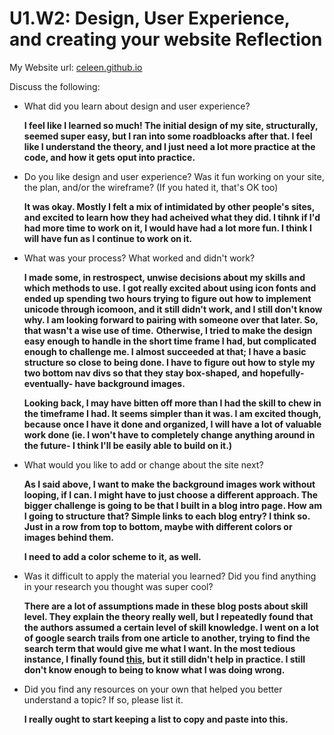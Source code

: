 # U1.W2: Design, User Experience, and creating your website Reflection

My Website url: [celeen.github.io](celeen.github.io)

Discuss the following:

* What did you learn about design and user experience? 

	**I feel like I learned so much! The initial design of my site, structurally, seemed super easy, but I ran into some roadbloacks after that. I feel like I understand the theory, and I just need a lot more practice at the code, and how it gets oput into practice.**

* Do you like design and user experience? Was it fun working on your site, the plan, and/or the wireframe? (If you hated it, that's OK too)

	**It was okay. Mostly I felt a mix of intimidated by other people's sites, and excited to learn how they had acheived what they did. I tihnk if I'd had more time to work on it, I would have had a lot more fun. I think I will have fun as I continue to work on it.**

* What was your process? What worked and didn't work?

	**I made some, in restrospect, unwise decisions about my skills and which methods to use. I got really excited about using icon fonts and ended up spending two hours trying to figure out how to implement unicode through icomoon, and it still didn't work, and I still don't know why. I am looking forward to pairing with someone over that later. So, that wasn't a wise use of time.**
	**Otherwise, I tried to make the design easy enough to handle in the short time frame I had, but complicated enough to challenge me. I almost succeeded at that; I have a basic structure so close to being done. I have to figure out how to style my two bottom nav divs so that they stay box-shaped, and hopefully- eventually- have background images.**
	
	**Looking back, I may have bitten off more than I had the skill to chew in the timeframe I had. It seems simpler than it was. I am excited though, because once I have it done and organized, I will have a lot of valuable work done (ie. I won't have to completely change anything around in the future- I think I'll be easily able to build on it.)**
	
* What would you like to add or change about the site next?

	**As I said above, I want to make the background images work without looping, if I can. I might have to just choose a different approach. The bigger challenge is going to be that I built in a blog intro page. How am I going to structure that? Simple links to each blog entry? I think so. Just in a row from top to bottom, maybe with different colors or images behind them.**
	
	**I need to add a color scheme to it, as well.**

* Was it difficult to apply the material you learned? Did you find anything in your research you thought was super cool?

	**There are a lot of assumptions made in these blog posts about skill level. They explain the theory really well, but I repeatedly found that the authors assumed a certain level of skill knowledge. I went on a lot of google search trails from one article to another, trying to find the search term that would give me what I want. In the most tedious instance, I finally found [this](http://webdesign.tutsplus.com/tutorials/unicode-a-beginners-primer--webdesign-18005), but it still didn't help in practice. I still don't know enough to being to know what I was doing wrong.**

* Did you find any resources on your own that helped you better understand a topic? If so, please list it.

	**I really ought to start keeping a list to copy and paste into this.**